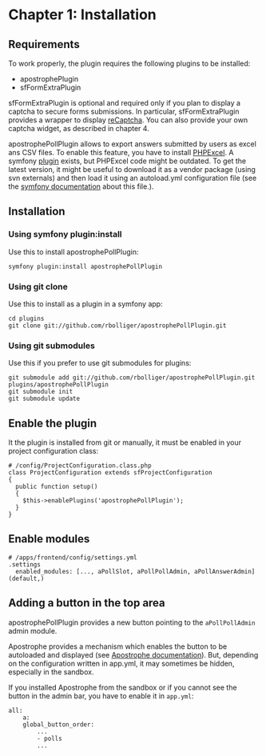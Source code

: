 # Chapter 1: Installation

## Requirements

To work properly, the plugin requires the following plugins to be installed:

* apostrophePlugin
* sfFormExtraPlugin

sfFormExtraPlugin is optional and required only if you plan to display a captcha to secure forms submissions. In particular, sfFormExtraPlugin provides a wrapper to display [reCaptcha](http://www.google.com/recaptcha "reCaptcha"). You can also provide your own captcha widget, as described in chapter 4.

apostrophePollPlugin allows to export answers submitted by users as excel ans CSV files. To enable this feature, you have to install [PHPExcel](http://phpexcel.codeplex.com/). A symfony [plugin](http://trac.symfony-project.org/browser/plugins/sfPhpExcelPlugin/ "sfPhpExcelPlugin") exists, but PHPExcel code might be outdated. To get the latest version, it might be useful to download it as a vendor package (using svn externals) and then load it using an autoload.yml configuration file (see the [symfony documentation](http://www.symfony-project.org/reference/1_4/en/14-Other-Configuration-Files#chapter_14_autoload_yml "autoload.yml") about this file.).

## Installation

### Using symfony plugin:install

Use this to install apostrophePollPlugin:

	symfony plugin:install apostrophePollPlugin

### Using git clone

Use this to install as a plugin in a symfony app:

	cd plugins
	git clone git://github.com/rbolliger/apostrophePollPlugin.git

### Using git submodules

Use this if you prefer to use git submodules for plugins:

	git submodule add git://github.com/rbolliger/apostrophePollPlugin.git plugins/apostrophePollPlugin   
	git submodule init   
	git submodule update


## Enable the plugin

It the plugin is installed from git or manually, it must be enabled in your project configuration class:
	
	# /config/ProjectConfiguration.class.php   
	class ProjectConfiguration extends sfProjectConfiguration   
	{   
	  public function setup()   
	  {    
	    $this->enablePlugins('apostrophePollPlugin');   
	  }   
	}

## Enable modules

	# /apps/frontend/config/settings.yml   
	.settings   
	  enabled_modules: [..., aPollSlot, aPollPollAdmin, aPollAnswerAdmin](default,)
  
## Adding a button in the top area

apostrophePollPlugin provides a new button pointing to the `aPollPollAdmin` admin module. 

Apostrophe provides a mechanism which enables the button to be autoloaded and displayed (see [Apostrophe documentation](http://trac.apostrophenow.org/wiki/ManualDevelopersGuide#ManagingGlobalAdminButtonstotheApostropheAdminMenu "Adding global buttons")). But, depending on the configuration written in app.yml, it may sometimes be hidden, especially in the sandbox.

If you installed Apostrophe from the sandbox or if you cannot see the button in the admin bar, you have to enable it in `app.yml`:

	all:
	    a:
		global_button_order:
		    ...
		    - polls
		    ...
            

